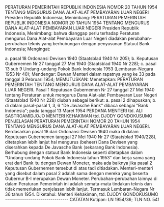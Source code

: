 PERATURAN PEMERINTAH REPUBLIK INDONESIA NOMOR 20 TAHUN 1954 TENTANG MENGURUS DANA ALAT-ALAT PEMBAYARAN LUAR NEGERI Presiden Republik Indonesia, Menimbang: PERATURAN PEMERINTAH REPUBLIK INDONESIA NOMOR 20 TAHUN 1954 TENTANG MENGURUS DANA ALAT-ALAT PEMBAYARAN LUAR NEGERI Presiden Republik Indonesia, Menimbang: bahwa dianggap perlu terhadap Peraturan mengurus Dana Alat-alat Pembayaran Luar Negeri diadakan perubahan-perubahan teknis yang berhubungan dengan penyusunan Statuut Bank Indonesia;
Mengingat:

a. pasal 18 Ordonansi Devisen 1940 (Staatsblad 1940 Nr 205);
b. Keputusan Gubernemen Nr 27 tanggal 27 Mei 1940 (Staatsblad 1940 Nr 228);
c. pasal 13 sub 9 Undang-undang Pokok Bank Indonesia 1953 (Lembaran-Negara 1953 Nr 40); Mendengar: Dewan Menteri dalam rapatnya yang ke 33 pada tanggal 3 Pebruari 1954;
MEMUTUSKAN:
 Menetapkan: PERATURAN PEMERINTAH TENTANG MENGURUS DANA ALAT-ALAT PEMBAYARAN LUAR NEGERI. Pasal 1 Keputusan Gubernemen Nr 27 tanggal 27 Mei 1940 tentang Peraturan untuk mengurus Dana Alat-alat Pembayaran Luar Negeri (Staatsblad 1940 Nr 228) diubah sebagai berikut:
a. pasal 2 dihapuskan;
b. di dalam pasal-pasal 1, 3, 6 "De Javasche Bank" dibaca sebagai "Bank Indonesia"; pada tanggal 13 Maret 1954 PERDANA MENTERI ttd. ALI SASTROAMIDJOJO MENTERI KEHAKIMAN ttd. DJODY GONDOKUSUMO PENJELASAN PERATURAN PEMERINTAH NOMOR 20 TAHUN 1954 TENTANG MENGURUS DANA ALAT-ALAT PEMBAYARAN LUAR NEGERI. Berdasarkan pasal 18 dari Ordonansi Devisen 1940 maka di dalam Keputusan Gubernemen tanggal 27 Mei 1940 Nr 27 (Staatsblad 1940/228), ditetapkan lebih lanjut hal mengurus (beheer) Dana Devisen yang diserahkan kepada De Javasche Bank (sekarang Bank Indonesia). Berhubung dengan statuut Bank Indonesia seperti ditetapkan dalam "Undang-undang Pokok Bank Indonesia tahun 1953" dan kerja sama yang erat dari Bank itu dengan Dewan Moneter, maka ada baiknya jika pasal 2 Keputusan Gubernemen tersebut di atas tadi ditiadakan. Menteri-menteri yang disebut dalam pasal 2 adalah sama dengan mereka yang beserta Gubernur B-I merupakan Dewan Moneter. Perubahan-perubahan lainnya di dalam Peraturan Pemerintah ini adalah semata-mata tindakan teknis dan tidak memerlukan penjelasan lebih lanjut. Termasuk Lembaran-Negara Nr 36 tahun 1954. Diketahui: Menteri Kehakiman, ttd. DJODY GONDOKUSUMO -------------------------------- CATATAN Kutipan: LN 1954/36; TLN NO. 541